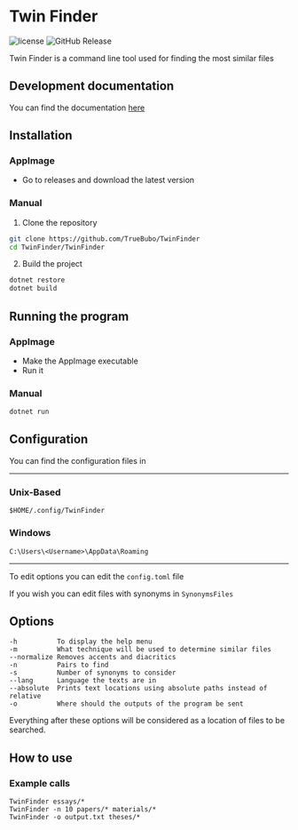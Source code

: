 # Twin Finder
![license](https://img.shields.io/github/license/TrueBubo/TwinFinder?style=flat)
![GitHub Release](https://img.shields.io/github/v/release/TrueBubo/TwinFinder)

Twin Finder is a command line tool used for finding the most similar files

## Development documentation
You can find the documentation [here](https://truebubo.github.io/TwinFinder/) 

## Installation
### AppImage
- Go to releases and download the latest version

### Manual
1. Clone the repository 
```bash
git clone https://github.com/TrueBubo/TwinFinder
cd TwinFinder/TwinFinder
```
2. Build the project
```bash
dotnet restore
dotnet build 
```

## Running the program
### AppImage
- Make the AppImage executable
- Run it

### Manual
```bash
dotnet run
```

## Configuration
You can find the configuration files in

---
### Unix-Based 
`$HOME/.config/TwinFinder`
### Windows
`C:\Users\<Username>\AppData\Roaming`

---

To edit options you can edit the `config.toml` file

If you wish you can edit files with synonyms in `SynonymsFiles`

## Options
```
-h          To display the help menu
-m          What technique will be used to determine similar files 
--normalize Removes accents and diacritics
-n          Pairs to find
-s          Number of synonyms to consider
--lang      Language the texts are in
--absolute  Prints text locations using absolute paths instead of relative
-o          Where should the outputs of the program be sent
```

Everything after these options will be considered as a location of files to be searched.

## How to use
### Example calls
`TwinFinder essays/*`  
`TwinFinder -n 10 papers/* materials/*`  
`TwinFinder -o output.txt theses/*`

